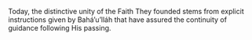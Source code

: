 Today, the distinctive unity of the Faith They founded stems from explicit instructions given by Bahá’u’lláh that have assured the continuity of guidance following His passing.
